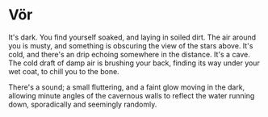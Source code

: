 # Vör

It's dark. You find yourself soaked, and laying in soiled dirt. The air around you is musty, and 
something is obscuring the view of the stars above. It's cold, and there's an drip echoing somewhere
in the distance. It's a cave. The cold draft of damp air is brushing your back, finding its way 
under your wet coat, to chill you to the bone.

There's a sound; a small fluttering, and a faint glow moving in the dark, allowing minute angles
of the cavernous walls to reflect the water running down, sporadically and seemingly randomly.

